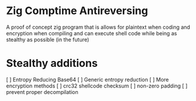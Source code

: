 # Zig Comptime Antireversing

A proof of concept zig program that is allows for plaintext when coding and encryption when compiling and can execute shell code while being as stealthy as possible (in the future) 

# Stealthy additions
[ ] Entropy Reducing Base64
[ ] Generic entropy reduction
[ ] More encryption methods
[ ] crc32 shellcode checksum
[ ] non-zero padding
[ ] prevent proper decompilation